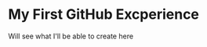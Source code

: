 <h1 color="blue" >My First GitHub Excperience</h1>
<p>Will see what I'll be able to create here</p>
